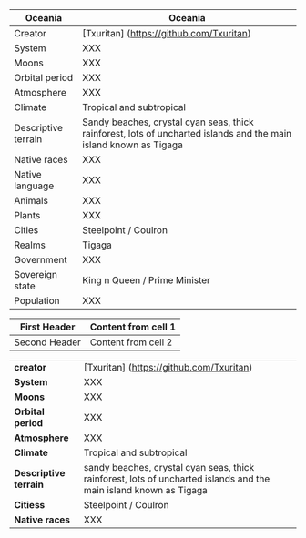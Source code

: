 Oceania        | Oceania
---------------|---------------
Creator | [Txuritan] (https://github.com/Txuritan)
System  | XXX     
Moons | XXX
Orbital period | XXX
Atmosphere | XXX
Climate | Tropical and subtropical
Descriptive terrain | Sandy beaches, crystal cyan seas, thick rainforest, lots of uncharted islands and the main island known as Tigaga
Native races | XXX
Native language | XXX
Animals | XXX
Plants | XXX
Cities | Steelpoint / Coulron
Realms | Tigaga 
Government | XXX
Sovereign state | King n Queen / Prime Minister 
Population | XXX




First Header | Content from cell 1 
-------------|-----------------------
Second Header | Content from cell 2

||||
|---|---|---|
|**creator**| [Txuritan] (https://github.com/Txuritan) | 
|**System**| XXX                                       |
|**Moons**| XXX                                        |
|**Orbital period**| XXX                               |
|**Atmosphere**| XXX                                   |
|**Climate**| Tropical and subtropical                 |
|**Descriptive terrain**| sandy beaches, crystal cyan seas, thick rainforest, lots of uncharted islands and the main island known as Tigaga                                                 |
|**Citiess**| Steelpoint / Coulron                     |
|**Native races**| XXX                                 |                                

